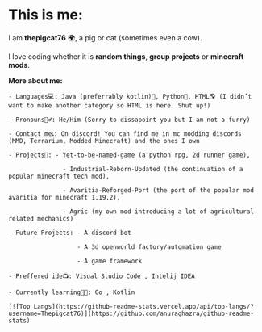# This is me:

I am **thepigcat76** 🌍, a pig or cat (sometimes even a cow).

I love coding whether it is **random things**, **group projects** or **minecraft mods**.

**More about me:**

    - Languages💻: Java (preferrably kotlin)🤖, Python🐍, HTML🌎 (I didn’t want to make another category so HTML is here. Shut up!)

    - Pronouns🙋‍♂️: He/Him (Sorry to dissapoint you but I am not a furry)

    - Contact me📞: On discord! You can find me in mc modding discords (MMD, Terrarium, Modded Minecraft) and the ones I own

    - Projects🔨: - Yet-to-be-named-game (a python rpg, 2d runner game), 

                   - Industrial-Reborn-Updated (the continuation of a popular minecraft tech mod),

                   - Avaritia-Reforged-Port (the port of the popular mod avaritia for minecraft 1.19.2),

                   - Agric (my own mod introducing a lot of agricultural related mechanics)
                   
    - Future Projects: - A discord bot
                        
                       - A 3d openworld factory/automation game
    
                       - A game framework
    
    - Preffered ide📺: Visual Studio Code , Intelij IDEA
    
    - Currently learning👨‍🔬: Go , Kotlin
    
    [![Top Langs](https://github-readme-stats.vercel.app/api/top-langs/?username=Thepigcat76)](https://github.com/anuraghazra/github-readme-stats)
